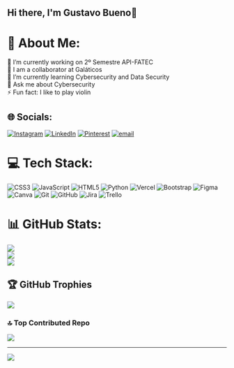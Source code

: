 ## Hi there, I'm Gustavo Bueno👋
# 💫 About Me:
🔭 I’m currently working on 2º Semestre API-FATEC<br>👯 I am a collaborator at Galáticos<br>🌱 I’m currently learning Cybersecurity and Data Security<br>💬 Ask me about Cybersecurity<br>⚡ Fun fact: I like to play violin


## 🌐 Socials:
[![Instagram](https://img.shields.io/badge/Instagram-%23E4405F.svg?logo=Instagram&logoColor=white)](https://instagram.com/gugabuenos) [![LinkedIn](https://img.shields.io/badge/LinkedIn-%230077B5.svg?logo=linkedin&logoColor=white)](https://www.linkedin.com/in/gustavo-bueno-da-silva-797292324?utm_source=share&utm_campaign=share_via&utm_content=profile&utm_medium=android_app) [![Pinterest](https://img.shields.io/badge/Pinterest-%23E60023.svg?logo=Pinterest&logoColor=white)](https://pinterest.com/TavobSilva) [![email](https://img.shields.io/badge/Email-D14836?logo=gmail&logoColor=white)](mailto:avtech.guard1@gmail.com) 

# 💻 Tech Stack:
![CSS3](https://img.shields.io/badge/css3-%231572B6.svg?style=for-the-badge&logo=css3&logoColor=white) ![JavaScript](https://img.shields.io/badge/javascript-%23323330.svg?style=for-the-badge&logo=javascript&logoColor=%23F7DF1E) ![HTML5](https://img.shields.io/badge/html5-%23E34F26.svg?style=for-the-badge&logo=html5&logoColor=white) ![Python](https://img.shields.io/badge/python-3670A0?style=for-the-badge&logo=python&logoColor=ffdd54) ![Vercel](https://img.shields.io/badge/vercel-%23000000.svg?style=for-the-badge&logo=vercel&logoColor=white) ![Bootstrap](https://img.shields.io/badge/bootstrap-%238511FA.svg?style=for-the-badge&logo=bootstrap&logoColor=white) ![Figma](https://img.shields.io/badge/figma-%23F24E1E.svg?style=for-the-badge&logo=figma&logoColor=white) ![Canva](https://img.shields.io/badge/Canva-%2300C4CC.svg?style=for-the-badge&logo=Canva&logoColor=white) ![Git](https://img.shields.io/badge/git-%23F05033.svg?style=for-the-badge&logo=git&logoColor=white) ![GitHub](https://img.shields.io/badge/github-%23121011.svg?style=for-the-badge&logo=github&logoColor=white) ![Jira](https://img.shields.io/badge/jira-%230A0FFF.svg?style=for-the-badge&logo=jira&logoColor=white)  ![Trello](https://img.shields.io/badge/Trello-%23026AA7.svg?style=for-the-badge&logo=Trello&logoColor=white) 
# 📊 GitHub Stats:
![](https://github-readme-stats.vercel.app/api?username=Darkghostly&theme=dark&hide&show=reviews,discussions_started,discussions_answered,prs_merged,prs_merged_percentage)<br/>
![](https://nirzak-streak-stats.vercel.app/?user=Darkghostly&theme=dark&hide_border=false)<br/>
![](https://github-readme-stats.vercel.app/api/top-langs/?username=Darkghostly&theme=dark&hide_border=false&include_all_commits=true&count_private=false&layout=compact)


## 🏆 GitHub Trophies
![](https://github-profile-trophy.vercel.app/?username=Darkghostly&theme=radical&no-frame=true&no-bg=false&margin-w=4)

### 🔝 Top Contributed Repo
![](https://github-contributor-stats.vercel.app/api?username=Darkghostly&limit=5&theme=dark&combine_all_yearly_contributions=true)

---
[![](https://visitcount.itsvg.in/api?id=Darkghostly&icon=0&color=2)](https://visitcount.itsvg.in)

<!-- Proudly created with GPRM ( https://gprm.itsvg.in ) -->
